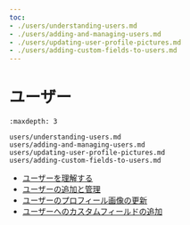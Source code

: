 ```yaml
---
toc:
- ./users/understanding-users.md
- ./users/adding-and-managing-users.md
- ./users/updating-user-profile-pictures.md
- ./users/adding-custom-fields-to-users.md
---
```

# ユーザー

```{toctree}
:maxdepth: 3

users/understanding-users.md
users/adding-and-managing-users.md
users/updating-user-profile-pictures.md
users/adding-custom-fields-to-users.md
```

- [ユーザーを理解する](./users/understanding-users.md)
- [ユーザーの追加と管理](./users/adding-and-managing-users.md)
- [ユーザーのプロフィール画像の更新](./users/updating-user-profile-pictures.md)
- [ユーザーへのカスタムフィールドの追加](./users/adding-custom-fields-to-users.md)